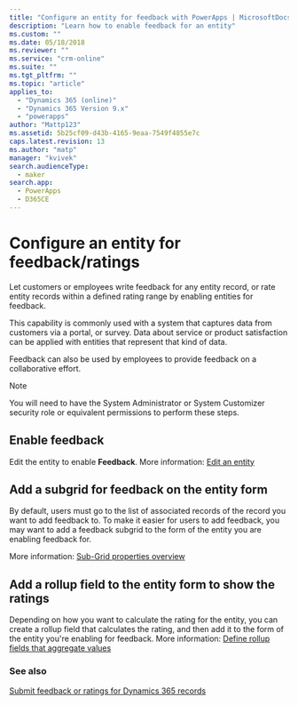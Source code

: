 ```yaml
---
title: "Configure an entity for feedback with PowerApps | MicrosoftDocs"
description: "Learn how to enable feedback for an entity"
ms.custom: ""
ms.date: 05/18/2018
ms.reviewer: ""
ms.service: "crm-online"
ms.suite: ""
ms.tgt_pltfrm: ""
ms.topic: "article"
applies_to: 
  - "Dynamics 365 (online)"
  - "Dynamics 365 Version 9.x"
  - "powerapps"
author: "Mattp123"
ms.assetid: 5b25cf09-d43b-4165-9eaa-7549f4855e7c
caps.latest.revision: 13
ms.author: "matp"
manager: "kvivek"
search.audienceType: 
  - maker
search.app: 
  - PowerApps
  - D365CE
---
```

# Configure an entity for feedback/ratings

Let customers or employees write feedback for any entity record, or rate entity records within a defined rating range by enabling entities for feedback.  

This capability is commonly used with a system that captures data from customers via a portal, or survey. Data about service or product satisfaction can be applied with entities that represent that kind of data.

Feedback can also be used by employees to provide feedback on a collaborative effort.

> [!NOTE]
> You will need to have the System Administrator or System Customizer security role or equivalent permissions to perform these steps.
  
## Enable feedback  
  
Edit the entity to enable **Feedback**. More information: [Edit an entity](edit-entities.md)
  
## Add a subgrid for feedback on the entity form  

By default, users must go to the list of associated records of the record you want to add feedback to. To make it easier for users to add feedback, you may want to add a feedback subgrid to the form of the entity you are enabling feedback for.  

<!-- This is the closest I could find to a topic about adding an subgrid to a form. -->
More information:  [Sub-Grid properties overview](../model-driven-apps/sub-grid-properties-legacy.md)

## Add a rollup field  to the entity form to show the ratings  

Depending on how you want to calculate the rating for the entity, you can create a rollup field that calculates the rating, and then add it to the form of the entity you're enabling for feedback. More information: [Define rollup fields that aggregate values](define-rollup-fields.md)
  
### See also  
 [Submit feedback or ratings for Dynamics 365 records](/dynamics365/customer-engagement/basics/submit-feedback-ratings)

